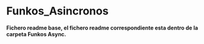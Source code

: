 # Funkos_Asincronos
<b>Fichero readme base, el fichero readme correspondiente esta dentro de la carpeta Funkos Async.</b>
